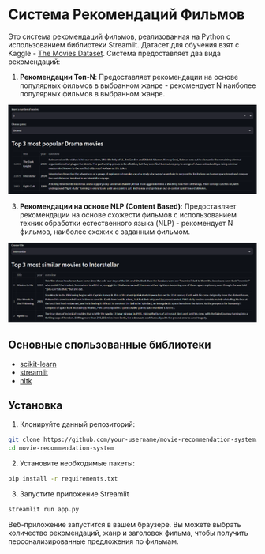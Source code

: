 # Система Рекомендаций Фильмов

Это система рекомендаций фильмов, реализованная на Python с использованием библиотеки Streamlit. Датасет для обучения взят с Kaggle - [The Movies Dataset](https://www.kaggle.com/datasets/rounakbanik/the-movies-dataset). Система предоставляет два вида рекомендаций:

1. **Рекомендации Топ-N**: Предоставляет рекомендации на основе популярных фильмов в выбранном жанре - рекомендует N наиболее популярных фильмов в выбранном жанре.
   
![image1](images/1.png)

3. **Рекомендации на основе NLP (Content Based)**: Предоставляет рекомендации на основе схожести фильмов с использованием техник обработки естественного языка (NLP) - рекомендует N фильмов, наиболее схожих с заданным фильмом.
   
![image2](images/2.png)

## Основные спользованные библиотеки

- [scikit-learn](https://github.com/scikit-learn/scikit-learn)
- [streamlit](https://github.com/streamlit/streamlit)
- [nltk](https://github.com/nltk/nltk)

## Установка

1. Клонируйте данный репозиторий:

```bash
git clone https://github.com/your-username/movie-recommendation-system.git
cd movie-recommendation-system
```

2. Установите необходимые пакеты:
```bash
pip install -r requirements.txt
```

3. Запустите приложение Streamlit
```bash
streamlit run app.py
```
Веб-приложение запустится в вашем браузере. Вы можете выбрать количество рекомендаций, жанр и заголовок фильма, чтобы получить персонализированные предложения по фильмам.



